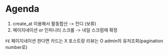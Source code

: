 # Agenda
1. create_at 이용해서 활동합산 -> 잔디 (보류)
2. 페이지네이션 or 인피니티 스크롤 -> 내일 스크럼때 확정

`FE` 페이지네이션 한다면 카드는 X 포스트랑 리뷰는 O
admin의 유저조회(pagination number로)